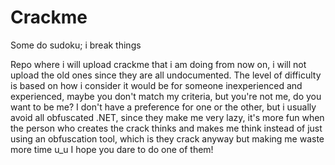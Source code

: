 # Crackme
 Some do sudoku; i break things

Repo where i will upload crackme that i am doing from now on, i will not upload the old ones since they are all undocumented.
The level of difficulty is based on how i consider it would be for someone inexperienced and experienced, maybe you don't match my criteria, but you're not me, do you want to be me?
I don't have a preference for one or the other, but i usually avoid all obfuscated .NET, since they make me very lazy, it's more fun when the person who creates the crack thinks and makes me think instead of just using an obfuscation tool, which is they crack anyway but making me waste more time u_u
I hope you dare to do one of them!